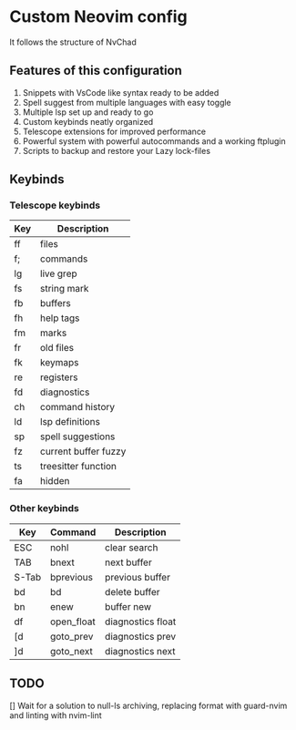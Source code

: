 # Custom Neovim config

It follows the structure of NvChad

## Features of this configuration

1. Snippets with VsCode like syntax ready to be added
2. Spell suggest from multiple languages with easy toggle
3. Multiple lsp set up and ready to go
4. Custom keybinds neatly organized
5. Telescope extensions for improved performance
6. Powerful system with powerful autocommands and a working ftplugin
7. Scripts to backup and restore your Lazy lock-files

## Keybinds

### Telescope keybinds

| Key | Description          |
| --- | -------------------- |
| ff  | files                |
| f;  | commands             |
| lg  | live grep            |
| fs  | string mark          |
| fb  | buffers              |
| fh  | help tags            |
| fm  | marks                |
| fr  | old files            |
| fk  | keymaps              |
| re  | registers            |
| fd  | diagnostics          |
| ch  | command history      |
| ld  | lsp definitions      |
| sp  | spell suggestions    |
| fz  | current buffer fuzzy |
| ts  | treesitter function  |
| fa  | hidden               |

### Other keybinds

| Key   | Command    | Description       |
| ----- | ---------- | ----------------- |
| ESC   | nohl       | clear search      |
| TAB   | bnext      | next buffer       |
| S-Tab | bprevious  | previous buffer   |
| bd    | bd         | delete buffer     |
| bn    | enew       | buffer new        |
| df    | open_float | diagnostics float |
| [d    | goto_prev  | diagnostics prev  |
| ]d    | goto_next  | diagnostics next  |

## TODO

[] Wait for a solution to null-ls archiving, replacing format with guard-nvim and linting with nvim-lint
